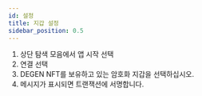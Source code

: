 ```yaml
---
id: 설정
title: 지갑 설정
sidebar_position: 0.5
---
```


1. 상단 탐색 모음에서 앱 시작 선택
2. 연결 선택
3. DEGEN NFT를 보유하고 있는 암호화 지갑을 선택하십시오.
4. 메시지가 표시되면 트랜잭션에 서명합니다.
